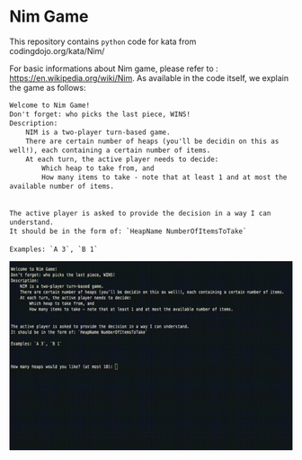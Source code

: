 # Nim Game
This repository contains `python` code for kata from codingdojo.org/kata/Nim/

For basic informations about Nim game, please refer to : https://en.wikipedia.org/wiki/Nim. As available in the code itself, we explain the game as follows:

```
Welcome to Nim Game!
Don't forget: who picks the last piece, WINS!
Description:
    NIM is a two-player turn-based game.
    There are certain number of heaps (you'll be decidin on this as well!), each containing a certain number of items.
    At each turn, the active player needs to decide:
        Which heap to take from, and
        How many items to take - note that at least 1 and at most the available number of items.
    

The active player is asked to provide the decision in a way I can understand.
It should be in the form of: `HeapName NumberOfItemsToTake`

Examples: `A 3`, `B 1`
```

![Nim Game Demo](demo/demo.gif)
